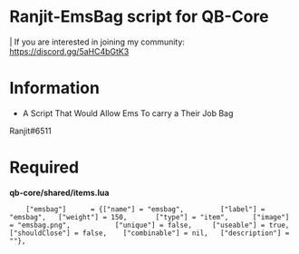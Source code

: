 # Ranjit-EmsBag script for QB-Core

| If you are interested in joining my community: https://discord.gg/5aHC4bGtK3

# Information
* A Script That Would Allow Ems To carry a Their Job Bag   

Ranjit#6511

# Required
**qb-core/shared/items.lua**
```
	["emsbag"]   	= {["name"] = "emsbag", 		["label"] = "emsbag", 	["weight"] = 150, 		["type"] = "item", 		["image"] = "emsbag.png", 			["unique"] = false,   	["useable"] = true,    ["shouldClose"] = false,    ["combinable"] = nil,   ["description"] = ""},

```
